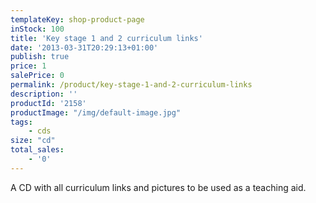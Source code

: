 ```yaml
---
templateKey: shop-product-page
inStock: 100
title: 'Key stage 1 and 2 curriculum links'
date: '2013-03-31T20:29:13+01:00'
publish: true
price: 1
salePrice: 0
permalink: /product/key-stage-1-and-2-curriculum-links
description: ''
productId: '2158'
productImage: "/img/default-image.jpg"
tags:
    - cds
size: "cd"
total_sales:
    - '0'
---
```

A CD with all curriculum links and pictures to be used as a teaching aid.